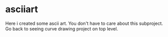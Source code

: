 # asciiart

Here i created some ascii art. You don't have to care about this subproject. Go back to seeing curve drawing project on top level.
